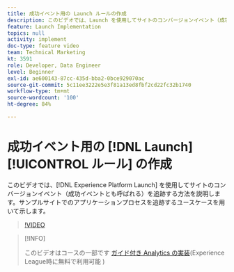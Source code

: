 ```yaml
---
title: 成功イベント用の Launch ルールの作成
description: このビデオでは、Launch を使用してサイトのコンバージョンイベント（成功イベントとも呼ばれる）を追跡する方法を説明します。サンプルサイトでのアプリケーションプロセスを追跡するユースケースを用いて示します。
feature: Launch Implementation
topics: null
activity: implement
doc-type: feature video
team: Technical Marketing
kt: 3591
role: Developer, Data Engineer
level: Beginner
exl-id: ae600143-87cc-435d-bba2-0bce929070ac
source-git-commit: 5c11ee3222e5e3f81a13ed8fbf2cd22fc32b1740
workflow-type: tm+mt
source-wordcount: '100'
ht-degree: 84%

---
```


# 成功イベント用の [!DNL Launch] [!UICONTROL ルール] の作成

このビデオでは、[!DNL Experience Platform Launch] を使用してサイトのコンバージョンイベント（成功イベントとも呼ばれる）を追跡する方法を説明します。サンプルサイトでのアプリケーションプロセスを追跡するユースケースを用いて示します。

>[!VIDEO](https://video.tv.adobe.com/v/28778/?quality=12)

>[!INFO]
>
> このビデオはコースの一部です [ガイド付き Analytics の実装](https://experienceleague.adobe.com/?recommended=Analytics-D-1-2019.1)(Experience League時に無料で利用可能 )